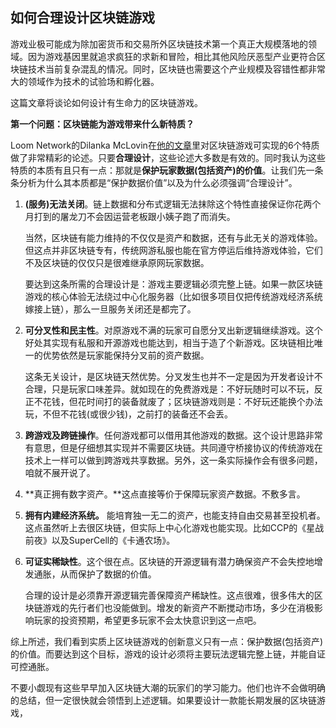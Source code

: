 ## 如何合理设计区块链游戏

游戏业极可能成为除加密货币和交易所外区块链技术第一个真正大规模落地的领域。因为游戏基因里就追求疯狂的求新和冒险，相比其他风险厌恶型产业更符合区块链技术当前复杂混乱的情况。同时，区块链也需要这个产业规模及容错性都非常大的领域作为技术的试验场和孵化器。

这篇文章将谈论如何设计有生命力的区块链游戏。

**第一个问题：区块链能为游戏带来什么新特质？**

Loom Network的Dilanka McLovin在[他的文章](https://medium.com/loom-network/blockchain-games-the-biggest-trojan-horse-that-experts-won-t-see-coming-and-the-startling-1846eb412aba?source=user_profile---------16-------------------)里对区块链游戏可实现的6个特质做了非常精彩的论述。只要**合理设计**，这些论述大多数是有效的。同时我认为这些特质的本质有且只有一点：那就是**保护玩家数据(包括资产)的价值**。让我们先一条条分析为什么其本质都是“保护数据价值”以及为什么必须强调“合理设计”。

1. **(服务)无法关闭**。链上数据和分布式逻辑无法抹除这个特性直接保证你花两个月打到的屠龙刀不会因运营老板跟小姨子跑了而消失。 

   当然，区块链有能力维持的不仅仅是资产和数据，还有与此无关的游戏体验。但这点并非区块链专有，传统网游私服也能在官方停运后维持游戏体验，它们不及区块链的仅仅只是很难继承原网玩家数据。

   要达到这条所需的合理设计是：游戏主要逻辑必须完整上链。如果一款区块链游戏的核心体验无法绕过中心化服务器（比如很多项目仅把传统游戏经济系统嫁接上链），那么一旦服务关闭还是都完了。

2. **可分叉性和民主性**。对原游戏不满的玩家可自愿分叉出新逻辑继续游戏。这个好处其实现有私服和开源游戏也能达到，相当于造了个新游戏。区块链相比唯一的优势依然是玩家能保持分叉前的资产数据。

   这条无关设计，是区块链天然优势。分叉发生也并不一定是因为开发者设计不合理，只是玩家口味差异。就如现在的免费游戏是：不好玩随时可以不玩，反正不花钱，但花时间打的装备就废了；区块链游戏则是：不好玩还能换个办法玩，不但不花钱(或很少钱)，之前打的装备还不会丢。

3. **跨游戏及跨链操作**。任何游戏都可以借用其他游戏的数据。这个设计思路非常有意思，但是仔细想其实现并不需要区块链。共同遵守桥接协议的传统游戏在技术上一样可以做到跨游戏共享数据。另外，这一条实际操作会有很多问题，咱就不展开说了。

4. **真正拥有数字资产。**这点直接等价于保障玩家资产数据。不敷多言。

5. **拥有内建经济系统。** 能培育独一无二的资产，也能支持自由交易甚至投机者。这点虽然听上去很区块链，但实际上中心化游戏也能实现。比如CCP的《星战前夜》以及SuperCell的《卡通农场》。

6. **可证实稀缺性**。这个很在点。区块链的开源逻辑有潜力确保资产不会失控地增发通胀，从而保护了数据的价值。

   合理的设计是必须靠开源逻辑完善保障资产稀缺性。这点很难，很多伟大的区块链游戏的先行者们也没能做到。增发的新资产不断搅动市场，多少在消极影响玩家的投资预期，希望更多玩家不会太快意识到这一点吧。

综上所述，我们看到实质上区块链游戏的创新意义只有一点：保护数据(包括资产)的价值。而要达到这个目标，游戏的设计必须将主要玩法逻辑完整上链，并能自证可控通胀。

不要小觑现有这些早早加入区块链大潮的玩家们的学习能力。他们也许不会做明确的总结，但一定很快就会领悟到上述逻辑。如果要设计一款能长期发展的区块链游戏，

